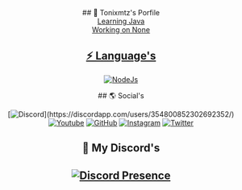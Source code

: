 <div align="center">
## 📜 Tonixmtz's Porfile  <a href="https://github.com/Tonixmtz">
</div>
<div align="center">
Learning Java
</div>

<div align="center">
Working on None
</div>
<div align="center">

## ⚡ Language's

[![NodeJs](https://img.shields.io/badge/JavaScript-111111?style=for-the-badge&logo=javascript&logoColor=white)](https://nodejs.org/)
</div>
<div align="center">
## 🌎 Social's

[![Discord](https://img.shields.io/badge/Tonixmtz-111111.svg?&style=for-the-badge&logo=discord&logoColor=white")](https://discordapp.com/users/354800852302692352/)
[![Youtube](https://img.shields.io/badge/youtube-111111.svg?&style=for-the-badge&logo=youtube&logoColor=white)](https://www.youtube.com/channel/UCoMzOGW4EmoxLjPuetJs6EA)
[![GitHub](https://img.shields.io/badge/Github-111111?style=for-the-badge&logo=github&logoColor=white)](https://github.com/Tonixmtz)
[![Instagram](https://img.shields.io/badge/Instagram-111111?style=for-the-badge&logo=instagram&logoColor=white)](https://www.instagram.com/Tonixmtz/)
[![Twitter](https://img.shields.io/badge/Twitter-111111.svg?style=for-the-badge&logo=twitter&logoColor=white)](https://twitter.com/Tonixmtz_)

## 👤 My Discord's
## [![Discord Presence](https://lanyard.cnrad.dev/api/354800852302692352)](https://discord.com/users/354800852302692352)
